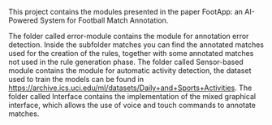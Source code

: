 
This project contains the modules presented in the paper FootApp: an AI-Powered System for Football Match Annotation.

The folder called error-module contains the module for annotation error detection. Inside the subfolder matches you can find the annotated matches used for the creation of the rules, together with some annotated matches not used in the rule generation phase.
The folder called Sensor-based module contains the module for automatic activity detection, the dataset used to train the models can be found in https://archive.ics.uci.edu/ml/datasets/Daily+and+Sports+Activities.
The folder called Interface contains the implementation of the mixed graphical interface, which allows the use of voice and touch commands to annotate matches.
